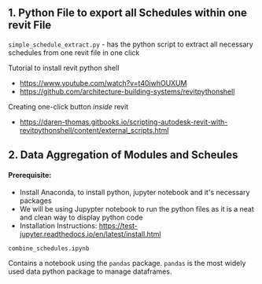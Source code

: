 
## 1. Python File to export all Schedules within one revit File

`simple_schedule_extract.py` - has the python script to extract all necessary schedules from one revit file in one click

Tutorial to install revit python shell 

* https://www.youtube.com/watch?v=t40iwhOUXUM
* https://github.com/architecture-building-systems/revitpythonshell

Creating one-click button _inside_ revit

* https://daren-thomas.gitbooks.io/scripting-autodesk-revit-with-revitpythonshell/content/external_scripts.html


## 2. Data Aggregation of Modules and Scheules

#### Prerequisite:

* Install Anaconda, to install python, jupyter notebook and it's necessary packages
* We will be using Jupypter notebook to run the python files as it is a neat and clean way to display python code
* Installation Instructions: https://test-jupyter.readthedocs.io/en/latest/install.html

`combine_schedules.ipynb`

Contains a notebook using the `pandas` package. `pandas` is the most widely used data python package to manage dataframes. 
